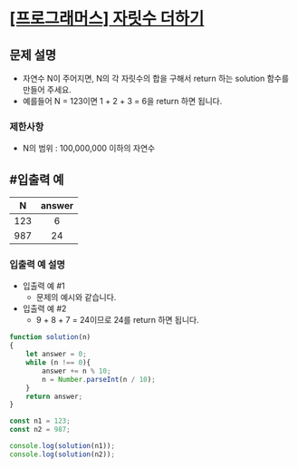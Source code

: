 # [\[프로그래머스\] 자릿수 더하기](https://programmers.co.kr/learn/courses/30/lessons/12931)

## 문제 설명
- 자연수 N이 주어지면, N의 각 자릿수의 합을 구해서 return 하는 solution 함수를 만들어 주세요.
- 예를들어 N = 123이면 1 + 2 + 3 = 6을 return 하면 됩니다.

### 제한사항
- N의 범위 : 100,000,000 이하의 자연수

## #입출력 예
N | answer
:---: | :---: 
123 | 6
987 | 24

### 입출력 예 설명

- 입출력 예 #1
    - 문제의 예시와 같습니다.
- 입출력 예 #2
    - 9 + 8 + 7 = 24이므로 24를 return 하면 됩니다.
    
```javascript
function solution(n)
{
    let answer = 0;
    while (n !== 0){
        answer += n % 10;
        n = Number.parseInt(n / 10);
    }
    return answer;
}

const n1 = 123;
const n2 = 987;

console.log(solution(n1));
console.log(solution(n2));
```
